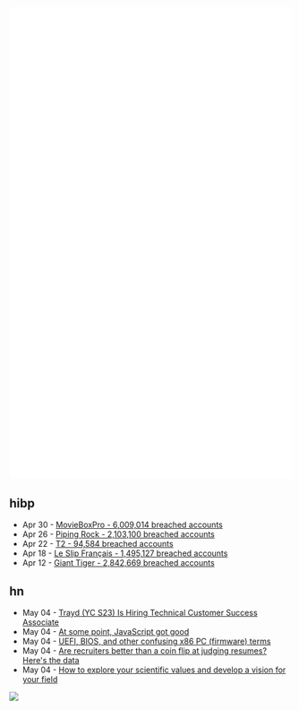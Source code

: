 ![Metrics](https://raw.githubusercontent.com/phixion/phixion/master/metrics.svg)

## hibp

<!--
for https://github.com/phixion/phixion/blob/main/.github/workflows/feeds.yml
-->
<!--START_SECTION:haveibeenpwnd-->
- Apr 30 - [MovieBoxPro - 6,009,014 breached accounts](https://haveibeenpwned.com/PwnedWebsites#MovieBoxPro)
- Apr 26 - [Piping Rock - 2,103,100 breached accounts](https://haveibeenpwned.com/PwnedWebsites#PipingRock)
- Apr 22 - [T2 - 94,584 breached accounts](https://haveibeenpwned.com/PwnedWebsites#T2)
- Apr 18 - [Le Slip Français - 1,495,127 breached accounts](https://haveibeenpwned.com/PwnedWebsites#LeSlipFrancais)
- Apr 12 - [Giant Tiger - 2,842,669 breached accounts](https://haveibeenpwned.com/PwnedWebsites#GiantTiger)
<!--END_SECTION:haveibeenpwnd-->

## hn

<!--
for https://github.com/phixion/phixion/blob/main/.github/workflows/feeds.yml
-->
<!--START_SECTION:hn-->
- May 04 - [Trayd (YC S23) Is Hiring Technical Customer Success Associate](https://www.ycombinator.com/companies/trayd/jobs/mWFq6En-technical-customer-success-associate)
- May 04 - [At some point, JavaScript got good](https://jonbeebe.net/2024/05/javascript-got-good/)
- May 04 - [UEFI, BIOS, and other confusing x86 PC (firmware) terms](https://utcc.utoronto.ca/~cks/space/blog/tech/UEFIAndBIOSAndOtherPCTerms)
- May 04 - [Are recruiters better than a coin flip at judging resumes? Here's the data](https://interviewing.io/blog/are-recruiters-better-than-a-coin-flip-at-judging-resumes)
- May 04 - [How to explore your scientific values and develop a vision for your field](https://www.thetransmitter.org/craft-and-careers/how-to-explore-your-scientific-values-and-develop-a-vision-for-your-field/)
<!--END_SECTION:hn-->

<!--
for https://yhype.me
-->
![](https://hit.yhype.me/github/profile?user_id=13013670)
